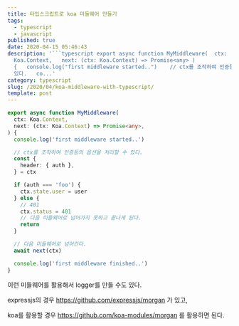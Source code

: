 ```yaml
---
title: 타입스크립트로 koa 미들웨어 만들기
tags:
  - typescript
  - javascript
published: true
date: 2020-04-15 05:46:43
description: '```typescript export async function MyMiddleware(  ctx:
  Koa.Context,   next: (ctx: Koa.Context) => Promise<any> )
  {   console.log("first middleware started..")    // ctx를 조작하여 인증등의 옵션을 처리할 수
  있다.   co...'
category: typescript
slug: /2020/04/koa-middleware-with-typescript/
template: post
---
```


```typescript
export async function MyMiddleware(
  ctx: Koa.Context,
  next: (ctx: Koa.Context) => Promise<any>,
) {
  console.log('first middleware started..')

  // ctx를 조작하여 인증등의 옵션을 처리할 수 있다.
  const {
    header: { auth },
  } = ctx

  if (auth === 'foo') {
    ctx.state.user = user
  } else {
    // 401
    ctx.status = 401
    // 다음 미들웨어로 넘어가지 못하고 끝나게 된다.
    return
  }

  // 다음 미들웨어로 넘어간다.
  await next(ctx)

  console.log('first middleware finished..')
}
```

이런 미들웨어를 활용해서 logger를 만들 수도 있다.

expressjs의 경우 https://github.com/expressjs/morgan 가 있고,

koa를 활용할 경우 https://github.com/koa-modules/morgan 를 활용하면 된다.
